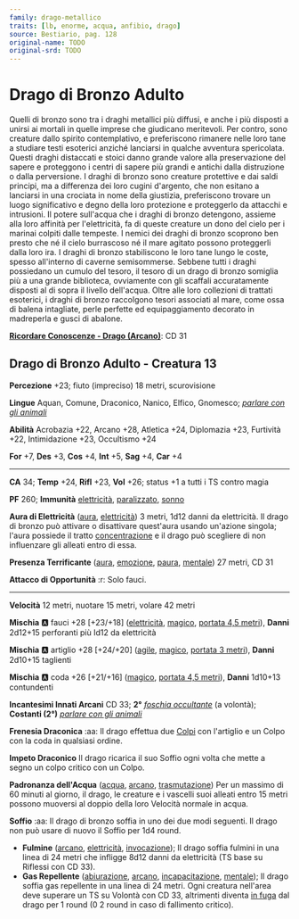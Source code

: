 ```yaml
---
family: drago-metallico
traits: [lb, enorme, acqua, anfibio, drago]
source: Bestiario, pag. 128
original-name: TODO
original-srd: TODO
---
```


# Drago di Bronzo Adulto

Quelli di bronzo sono tra i draghi metallici più diffusi, e anche i più disposti a unirsi ai mortali in quelle imprese che giudicano meritevoli. Per contro, sono creature dallo spirito contemplativo, e preferiscono rimanere nelle loro tane a studiare testi esoterici anziché lanciarsi in qualche avventura spericolata. Questi draghi distaccati e stoici danno grande valore alla preservazione del sapere e proteggono i centri di sapere più grandi e antichi dalla distruzione o dalla perversione. I draghi di bronzo sono creature protettive e dai saldi principi, ma a differenza dei loro cugini d'argento, che non esitano a lanciarsi in una crociata in nome della giustizia, preferiscono trovare un luogo significativo e degno della loro protezione e proteggerlo da attacchi e intrusioni. Il potere sull'acqua che i draghi di bronzo detengono, assieme alla loro affinità per l'elettricità, fa di queste creature un dono del cielo per i marinai colpiti dalle tempeste. I nemici dei draghi di bronzo scoprono ben presto che né il cielo burrascoso né il mare agitato possono proteggerli dalla loro ira. I draghi di bronzo stabiliscono le loro tane lungo le coste, spesso all'interno di caverne semisommerse. Sebbene tutti i draghi possiedano un cumulo del tesoro, il tesoro di un drago di bronzo somiglia più a una grande biblioteca, ovviamente con gli scaffali accuratamente disposti al di sopra il livello dell'acqua. Oltre alle loro collezioni di trattati esoterici, i draghi di bronzo raccolgono tesori associati al mare, come ossa di balena intagliate, perle perfette ed equipaggiamento decorato in madreperla e gusci di abalone.

**[Ricordare Conoscenze - Drago (Arcano)](/azioni/ricordare-conoscenze)**: CD 31

## Drago di Bronzo Adulto - Creatura 13

**Percezione** +23; fiuto (impreciso) 18 metri, scurovisione

**Lingue** Aquan, Comune, Draconico, Nanico, Elfico, Gnomesco; *[parlare con gli animali](/incantesimi/parlare-con-gli-animali)*

**Abilità** Acrobazia +22, Arcano +28, Atletica +24, Diplomazia +23, Furtività +22, Intimidazione +23, Occultismo +24

**For** +7, **Des** +3, **Cos** +4, **Int** +5, **Sag** +4, **Car** +4

***

**CA** 34; **Temp** +24, **Rifl** +23, **Vol** +26; status +1 a tutti i TS contro magia

**PF** 260; **Immunità** [elettricità](/tratti/elettricita), [paralizzato](/condizioni/paralizzato), [sonno](/tratti/sonno)

**Aura di Elettricità** ([aura](/tratti/aura), [elettricità](/tratti/elettricita)) 3 metri, 1d12 danni da elettricità. Il drago di bronzo può attivare o disattivare quest'aura usando un'azione singola; l'aura possiede il tratto [concentrazione](/tratti/concentrazione) e il drago può scegliere di non influenzare gli alleati entro di essa.

**Presenza Terrificante** ([aura](/tratti/aura), [emozione](/tratti/emozione), [paura](/tratti/paura), [mentale](/tratti/mentale)) 27 metri, CD 31

**Attacco di Opportunità** :r:  Solo fauci.

***

**Velocità** 12 metri, nuotare 15 metri, volare 42 metri

**Mischia** :a: fauci +28 \[+23/+18] ([elettricità](/tratti/elettricita), [magico](/tratti/magico), [portata 4,5 metri](/tratti/portata)), **Danni** 2d12+15 perforanti più Id12 da elettricità

**Mischia** :a: artiglio +28 \[+24/+20] ([agile](/tratti/agile), [magico](/tratti/magico), [portata 3 metri](/tratti/portata)), **Danni** 2d10+15 taglienti

**Mischia** :a: coda +26 \[+21/+16] ([magico](/tratti/magico), [portata 4,5 metri](/tratti/portata)), **Danni** 1d10+13 contundenti

**Incantesimi Innati Arcani** CD 33; **2°** *[foschia occultante](/incantesimi/foschia-occultante)* (a volontà); **Costanti (2°)** *[parlare con gli animali](/incantesimi/parlare-con-gli-animali)*

**Frenesia Draconica** :aa: Il drago effettua due [Colpi](/azioni/colpire) con l'artiglio e un Colpo con la coda in qualsiasi ordine.

**Impeto Draconico** Il drago ricarica il suo Soffio ogni volta che mette a segno un colpo critico con un Colpo.

**Padronanza dell'Acqua** ([acqua](/tratti/acqua), [arcano](/tratti/arcano), [trasmutazione](/tratti/trasmutazione)) Per un massimo di 60 minuti al giorno, il drago, le creature e i vascelli suoi alleati entro 15 metri possono muoversi al doppio della loro Velocità normale in acqua.

**Soffio** :aa: Il drago di bronzo soffia in uno dei due modi seguenti. Il drago non può usare di nuovo il Soffio per 1d4 round.

*   **Fulmine** ([arcano](/tratti/arcano), [elettricità](/tratti/elettricita), [invocazione](/tratti/invocazione)); Il drago soffia fulmini in una linea di 24 metri che infligge 8d12 danni da elettricità (TS base su Riflessi con CD 33).
*   **Gas Repellente** ([abiurazione](/tratti/abiurazione), [arcano](/tratti/arcano), [incapacitazione](/tratti/incapacitazione), [mentale](/tratti/mentale)); Il drago soffia gas repellente in una linea di 24 metri. Ogni creatura nell'area deve superare un TS su Volontà con CD 33, altrimenti diventa [in fuga](/condizioni/in-fuga) dal drago per 1 round (0 2 round in caso di fallimento critico).
